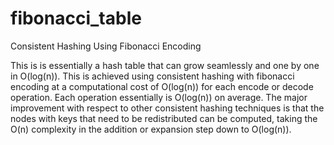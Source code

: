 # fibonacci_table
Consistent Hashing Using Fibonacci Encoding

This is is essentially a hash table that can grow seamlessly and one by one in O(log(n)). This is achieved using consistent hashing with fibonacci encoding at a computational cost of O(log(n)) for each encode or decode operation. Each operation essentially is O(log(n)) on average. The major improvement with respect to other consistent hashing techniques is that the nodes with keys that need to be redistributed can be computed, taking the O(n) complexity in the addition or expansion step down to O(log(n)).
